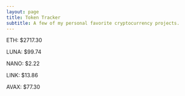 ```yaml
---
layout: page
title: Token Tracker
subtitle: A few of my personal favorite cryptocurrency projects.
---
```


<!--BEGINCRYPTOINPUT-->
ETH: $2717.30

LUNA: $99.74

NANO: $2.22

LINK: $13.86

AVAX: $77.30

<!--ENDCRYPTOINPUT-->
